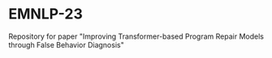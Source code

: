 # EMNLP-23
Repository for paper "Improving Transformer-based Program Repair Models through False Behavior Diagnosis"
